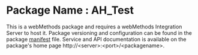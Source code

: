 # Package Name : AH_Test
This is a webMethods package and requires a webMethods Integration Server to host it. Package versioning and configuration can be found in the package [manifest](./AH_Test/manifest.v3) file. Service and API documentation is available on the package's home page http://&lt;server&gt;:&lt;port&gt;/&lt;packagename>.